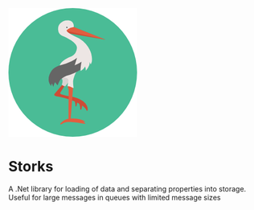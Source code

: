![Storks Logo](https://raw.githubusercontent.com/LiamMorrow/Storks/master/stork.png)
# Storks
A .Net library for loading of data and separating properties into storage.  
Useful for large messages in queues with limited message sizes
